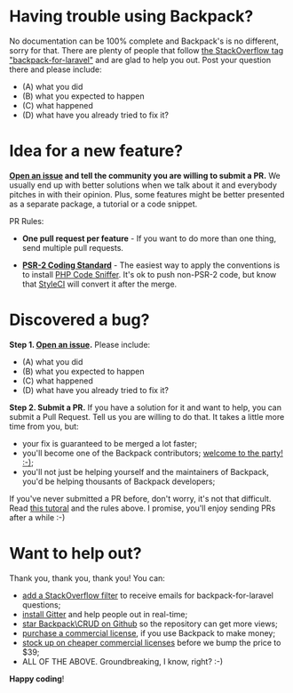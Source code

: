 # Having trouble using Backpack?

No documentation can be 100% complete and Backpack's is no different, sorry for that. There are plenty of people that follow [the StackOverflow tag "backpack-for-laravel"](stackoverflow.com/questions/tagged/backpack-for-laravel) and are glad to help you out. Post your question there and please include:
- (A) what you did
- (B) what you expected to happen
- (C) what happened
- (D) what have you already tried to fix it?


# Idea for a new feature?

**[Open an issue](https://github.com/laravel-backpack/crud) and tell the community you are willing to submit a PR.** We usually end up with better solutions when we talk about it and everybody pitches in with their opinion. Plus, some features might be better presented as a separate package, a tutorial or a code snippet.

PR Rules:

- **One pull request per feature** - If you want to do more than one thing, send multiple pull requests.

- **[PSR-2 Coding Standard](https://github.com/php-fig/fig-standards/blob/master/accepted/PSR-2-coding-style-guide.md)** - The easiest way to apply the conventions is to install [PHP Code Sniffer](http://pear.php.net/package/PHP_CodeSniffer). It's ok to push non-PSR-2 code, but know that [StyleCI](https://styleci.io/) will convert it after the merge. 

# Discovered a bug?

**Step 1. [Open an issue](https://github.com/laravel-backpack/crud).** Please include:
- (A) what you did
- (B) what you expected to happen
- (C) what happened
- (D) what have you already tried to fix it?

**Step 2. Submit a PR.** 
If you have a solution for it and want to help, you can submit a Pull Request. Tell us you are willing to do that. It takes a little more time from you, but:
- your fix is guaranteed to be merged a lot faster;
- you'll become one of the Backpack contributors; [welcome to the party! :-)](https://media.giphy.com/media/l0MYt5jPR6QX5pnqM/giphy.gif);
- you'll not just be helping yourself and the maintainers of Backpack, you'd be helping thousants of Backpack developers;

If you've never submitted a PR before, don't worry, it's not that difficult. Read [this tutoral](https://mattstauffer.co/blog/how-to-contribute-to-an-open-source-github-project-using-your-own-fork) and the rules above. I promise, you'll enjoy sending PRs after a while :-)


# Want to help out?

Thank you, thank you, thank you! You can:
- [add a StackOverflow filter](https://stackexchange.com/filters) to receive emails for backpack-for-laravel questions;
- [install Gitter](https://gitter.im/BackpackForLaravel/Lobby) and help people out in real-time;
- [star Backpack\CRUD on Github](https://github.com/laravel-backpack/crud) so the repository can get more views;
- [purchase a commercial license](https://www.backpackforlaravel.com/commercial-license/form), if you use Backpack to make money;
- [stock up on cheaper commercial licenses](https://www.backpackforlaravel.com/commercial-license/form) before we bump the price to $39;
- ALL OF THE ABOVE. Groundbreaking, I know, right? :-)

**Happy coding**!

